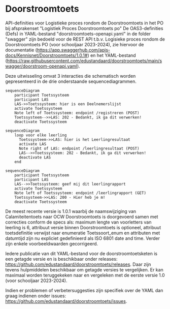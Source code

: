 # Doorstroomtoets
API-definities voor Logistieke proces rondom de Doorstroomtoets in het PO bij afsprakenset "Logistiek Proces Doorstroomtoets po"
De OAS3-definities (Defs) in YAML-bestand "doorstroomtoets-openapi.yaml" in de folder "swagger" zijn bedoeld voor de REST API t.b.v. Logisieke proces rondom de Doorstroomtoets PO (voor schooljaar 2023-2024), zie hiervoor de documentatie (https://app.swaggerhub.com/apis-docs/Kennisnet/Doorstroomtoets/1.0.1#) en het YAML-bestand (https://raw.githubusercontent.com/edustandaard/doorstroomtoets/main/swagger/doorstroom-openapi.yaml). 
 
Deze uitwisseling omvat 3 interacties die schematisch worden gepresenteerd in de drie onderstaande sequencediagrammen.

```mermaid
sequenceDiagram
    participant Toetssysteem
    participant LAS
    LAS->>Toetssysteem: hier is een Deelnemerslijst
    activate Toetssysteem
    Note left of Toetssysteem: endpoint /registreren (POST)
    Toetssysteem-->>LAS: 202 - Bedankt, ik ga dit verwerken!
    deactivate Toetssysteem
```

```mermaid
sequenceDiagram
    loop voor elke leerling
      Toetssysteem->>LAS: hier is het Leerlingresultaat
      activate LAS
      Note right of LAS: endpoint /leerlingresultaat (POST)
      LAS-->>Toetssysteem: 202 - Bedankt, ik ga dit verwerken!
      deactivate LAS
    end
```

```mermaid
sequenceDiagram
    participant Toetssysteem
    participant LAS
    LAS-->>Toetssysteem: geef mij dit leerlingrapport
    activate Toetssysteem
    Note left of Toetssysteem: endpoint /leerlingrapport (GET)
    Toetssysteem->>LAS: 200 - Hier heb je m!
    deactivate Toetssysteem
```

De meest recente versie is 1.0.1 waarbij de naamswijziging van Calamiteitentoets naar OCW Doorstroomtoets is doorgevoerd samen met correcties conform de specs als: maximum lengte van voorletters van leerling is 6, attribuut versie binnen Doorstroomtoets is optioneel, attribuut toetsdefinitie verwijst naar enumeratie Toetssoort_enum en attributen met datumtijd zijn nu expliciet gedefinieerd als ISO 6801 date and time. Verder zijn enkele voorbeeldwaarden gecorrigeerd.

Iedere publicatie van dit YAML-bestand voor de doorstroomtoetsketen is een getagde versie en is beschikbaar onder releases: https://github.com/edustandaard/doorstroomtoets/releases. Daar zijn tevens hulpmiddelen beschikbaar om getagde versies te vergelijken. 
Er kan maximaal worden teruggekeken naar en vergeleken met de eerste versie 1.0 (voor schooljaar 2023-2024).

Indien er problemen of verbetersuggesties zijn specifiek over de YAML dan graag indienen onder issues: https://github.com/edustandaard/doorstroomtoets/issues.
